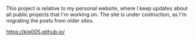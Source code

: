 This project is relative to my personal website, where I keep updates about all public projects that I'm working on. The site is under costruction, as I'm migrating the posts from older sites.

<https://kiq005.github.io/>